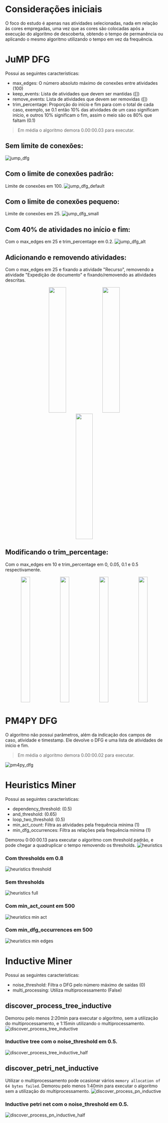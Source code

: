 # Considerações iniciais
O foco do estudo é apenas nas atividades selecionadas, nada em relação às cores empregadas, uma vez que as cores são colocadas após a execução do algoritmo de descoberta, obtendo o tempo de permanência ou aplicando o mesmo algoritmo utilizando o tempo em vez da frequência.

# JuMP DFG

Possui as seguintes características:
- max_edges: O número absoluto máximo de conexões entre atividades (100)
- keep_events: Lista de atividades que devem ser mantidas ([])
- remove_events: Lista de atividades que devem ser removidas ([])
- trim_percentage: Proporção do início e fim para com o total de cada caso, exemplo, se 0.1 então 10% das atividades de um caso significam início, e outros 10% significam o fim, assim o meio são os 80% que faltam (0.1)

> Em média o algoritmo demora 0.00:00.03 para executar.

## Sem limite de conexões:
![jump_dfg](./jump/jump-full.svg)

## Com o limite de conexões padrão:
Limite de conexões em 100.
![jump_dfg_default](./jump/jump-default.svg)

## Com o limite de conexões pequeno:
Limite de conexões em 25.
![jump_dfg_small](./jump/jump-small.svg)

## Com 40% de atividades no início e fim:
Com o max_edges em 25 e trim_percentage em 0.2.
![jump_dfg_alt](./jump/jump-small-alt.svg)


## Adicionando e removendo atividades:
Com o max_edges em 25 e fixando a atividade "Recurso", removendo a atividade "Expedição de documento" e fixando/removendo as atividades descritas.
<div align="center">
    <img src="./jump/jump-small-keep.svg" width="33%" height="400">
    <img src="./jump/jump-small-remove.svg" width="33%" height="400">
    <img src="./jump/jump-small-keep-remove.svg" width="33%" height="400">
</div>

## Modificando o trim_percentage:
Com o max_edges em 10 e trim_percentage em 0, 0.05, 0.1 e 0.5 respectivamente.
<div align="center">
    <img src="./jump/jump-trim-0.svg" width="24%" height="400">
    <img src="./jump/jump-trim-5.svg" width="24%" height="400">
    <img src="./jump/jump-trim-10.svg" width="24%" height="400">
    <img src="./jump/jump-trim-50.svg" width="24%" height="400">
</div>

# PM4PY DFG

O algoritmo não possui parâmetros, além da indicação dos campos de caso, atividade e timestamp. Ele devolve o DFG e uma lista de atividades de início e fim.

> Em média o algoritmo demora 0.00:00.02 para executar.

![pm4py_dfg](./dfg-full.svg)

# Heuristics Miner

Possui as seguintes características:
- dependency_threshold: (0.5)
- and_threshold: (0.65)
- loop_two_threshold: (0.5)
- min_act_count: Filtra as atividades pela frequência mínima (1)
- min_dfg_occurrences: Filtra as relações pela frequência mínima (1)

Demorou 0:00:00.13 para executar o algoritmo com threshold padrão, e pode chegar a quadruplicar o tempo removendo os thresholds.
![heuristics](./heuristics/heuristics-default.svg)

### Com thresholds em 0.8
![heuristics threshold](./heuristics/heuristics-threshold.svg)

### Sem thresholds
![heuristics full](./heuristics/heuristics-full.svg)

### Com min_act_count em 500
![heuristics min act](./heuristics/heuristics-act.svg)

### Com min_dfg_occurrences em 500
![heuristics min edges](./heuristics/heuristics-edge.svg)

# Inductive Miner

Possui as seguintes características:
- noise_threshold: Filtra o DFG pelo número máximo de saídas (0)
- multi_processing: Utiliza multiprocessamento (False)

## discover_process_tree_inductive

Demorou pelo menos 2:20min para executar o algoritmo, sem a utilização do multiprocessamento, e 1:15min utilizando o multiprocessamento.
![discover_process_tree_inductive](./inductive/inductive-tree-full.svg)

### Inductive tree com o noise_threshold em 0.5.
![discover_process_tree_inductive_half](./inductive/inductive-tree-half.svg)

## discover_petri_net_inductive

Utilizar o multiprocessamento pode ocasionar vários `memory allocation of 64 bytes failed`.
Demorou pelo menos 1:40min para executar o algoritmo sem a utilização do multiprocessamento.
![discover_process_pn_inductive](./inductive/inductive-pn-full.svg)

### Inductive petri net com o noise_threshold em 0.5.
![discover_process_pn_inductive_half](./inductive/inductive-pn-half.svg)